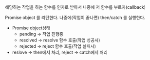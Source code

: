 해당하는 작업을 하는 함수를 인자로 받아서
나중에 저 함수를 부르자(callback)

Promise object 를 리턴한다.
나중에(작업이 끝나면) then/catch 를 실행한다.
* Promise object상태
    * pending -> 작업 진행중
    * resolved -> resolve 함수 호출(작업 성공시)
    * rejected -> reject 함수 호출(작업 실패시)
* reslove -> then에서 처리, reject -> catch에서 처리